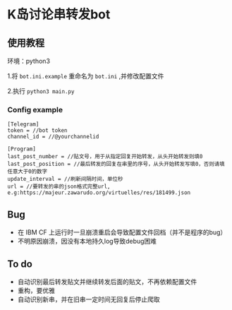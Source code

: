 # K岛讨论串转发bot

## 使用教程

环境：python3

1.将 `bot.ini.example` 重命名为 `bot.ini` ,并修改配置文件

2.执行 `python3 main.py` 

### Config example

```
[Telegram]
token = //bot token
channel_id = //@yourchannelid

[Program]
last_post_number = //贴文号，用于从指定回复开始转发，从头开始转发则填0
last_post_position = //最后转发的回复在串里的序号，从头开始转发写填0，否则请填任意大于0的数字
update_interval = //刷新间隔时间，单位秒
url = //要转发的串的json格式完整url, e.g:https://majeur.zawarudo.org/virtuelles/res/181499.json
```
## Bug
- 在 IBM CF 上运行时一旦崩溃重启会导致配置文件回档（并不是程序的bug）
- 不明原因崩溃，因没有本地持久log导致debug困难

## To do

- 自动识别最后转发贴文并继续转发后面的贴文，不再依赖配置文件
- 重构，要优雅
- 自动识别新串，并在旧串一定时间无回复后停止爬取